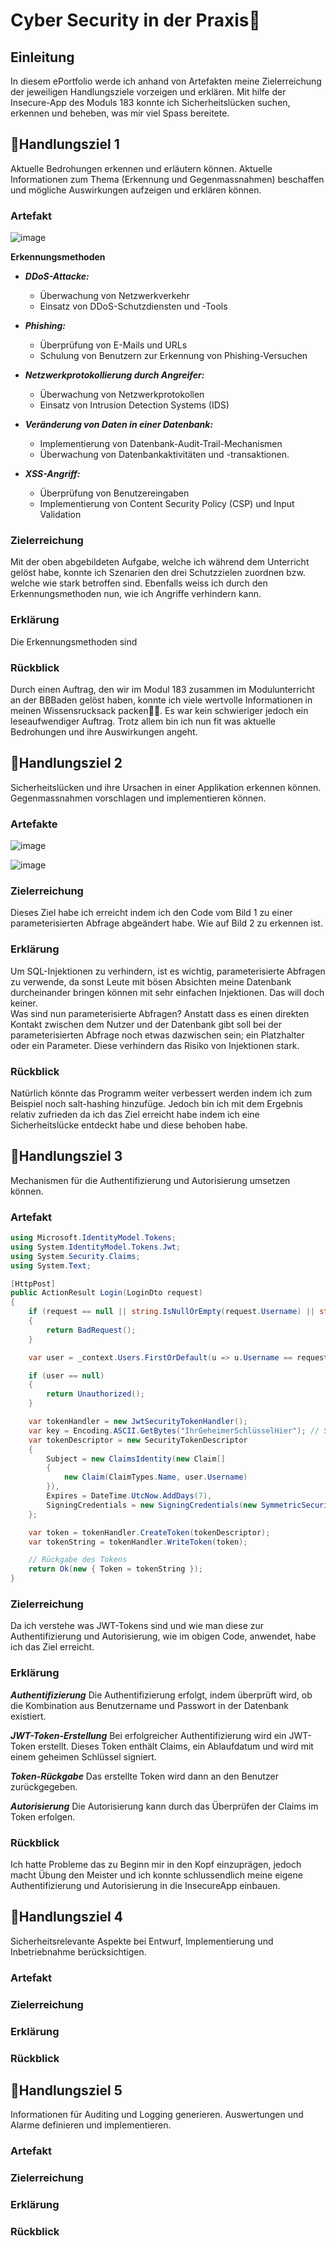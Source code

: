 # Cyber Security in der Praxis🤯

## Einleitung
In diesem ePortfolio werde ich anhand von Artefakten meine Zielerreichung der jeweiligen Handlungsziele vorzeigen und erklären. Mit hilfe der Insecure-App des Moduls 183 konnte ich Sicherheitslücken suchen, erkennen und beheben, was mir viel Spass bereitete. 


## 🎯Handlungsziel 1
Aktuelle Bedrohungen erkennen und erläutern können. Aktuelle Informationen zum Thema (Erkennung und Gegenmassnahmen) beschaffen und mögliche Auswirkungen aufzeigen und erklären können.

### Artefakt
![image](https://github.com/karakushi/KarakushiYlliLB-183/assets/118426881/df6418ed-c587-4d9e-a7d4-c12c27f41de7)

**Erkennungsmethoden**
- ***DDoS-Attacke:***
  - Überwachung von Netzwerkverkehr 
  - Einsatz von DDoS-Schutzdiensten und -Tools 

- ***Phishing:***
  - Überprüfung von E-Mails und URLs
  - Schulung von Benutzern zur Erkennung von Phishing-Versuchen

- ***Netzwerkprotokollierung durch Angreifer:***
  - Überwachung von Netzwerkprotokollen
  - Einsatz von Intrusion Detection Systems (IDS)

- ***Veränderung von Daten in einer Datenbank:***
  - Implementierung von Datenbank-Audit-Trail-Mechanismen
  - Überwachung von Datenbankaktivitäten und -transaktionen.

- ***XSS-Angriff:***
  - Überprüfung von Benutzereingaben
  - Implementierung von Content Security Policy (CSP) und Input Validation

### Zielerreichung
Mit der oben abgebildeten Aufgabe, welche ich während dem Unterricht gelöst habe, konnte ich Szenarien den drei Schutzzielen zuordnen bzw. welche wie stark betroffen sind. Ebenfalls weiss ich durch den Erkennungsmethoden nun, wie ich Angriffe verhindern kann.

### Erklärung
Die Erkennungsmethoden sind

### Rückblick
Durch einen Auftrag, den wir im Modul 183 zusammen im Modulunterricht an der BBBaden gelöst haben, konnte ich viele wertvolle Informationen in meinen Wissensrucksack packen🧠🎒. Es war kein schwieriger jedoch ein leseaufwendiger Auftrag. Trotz allem bin ich nun fit was aktuelle Bedrohungen und ihre Auswirkungen angeht.

## 🎯Handlungsziel 2
Sicherheitslücken und ihre Ursachen in einer Applikation erkennen können. Gegenmassnahmen vorschlagen und implementieren können.

### Artefakte
![image](https://github.com/karakushi/KarakushiYlliLB-183/assets/118426881/6269e8ab-797b-4cef-b57d-a05a62f78fae)

![image](https://github.com/karakushi/KarakushiYlliLB-183/assets/118426881/d0b45e34-2ebe-4386-8734-6cb66f80b776)


### Zielerreichung
Dieses Ziel habe ich erreicht indem ich den Code vom Bild 1 zu einer parameterisierten Abfrage abgeändert habe. Wie auf Bild 2 zu erkennen ist.

### Erklärung
Um SQL-Injektionen zu verhindern, ist es wichtig, parameterisierte Abfragen zu verwende, da sonst Leute mit bösen Absichten meine Datenbank durcheinander bringen können mit sehr einfachen Injektionen. Das will doch keiner.  
Was sind nun parameterisierte Abfragen?
Anstatt dass es einen direkten Kontakt zwischen dem Nutzer und der Datenbank gibt soll bei der parameterisierten Abfrage noch etwas dazwischen sein; ein Platzhalter oder ein Parameter. Diese verhindern das Risiko von Injektionen stark.

### Rückblick
Natürlich könnte das Programm weiter verbessert werden indem ich zum Beispiel noch salt-hashing hinzufüge. Jedoch bin ich mit dem Ergebnis relativ zufrieden da ich das Ziel erreicht habe indem ich eine Sicherheitslücke entdeckt habe und diese behoben habe.

## 🎯Handlungsziel 3
Mechanismen für die Authentifizierung und Autorisierung umsetzen können.

### Artefakt
```C#
using Microsoft.IdentityModel.Tokens;
using System.IdentityModel.Tokens.Jwt;
using System.Security.Claims;
using System.Text;

[HttpPost]
public ActionResult Login(LoginDto request)
{
    if (request == null || string.IsNullOrEmpty(request.Username) || string.IsNullOrEmpty(request.Password))
    {
        return BadRequest();
    }

    var user = _context.Users.FirstOrDefault(u => u.Username == request.Username && u.Password == MD5Helper.ComputeMD5Hash(request.Password));

    if (user == null)
    {
        return Unauthorized();
    }

    var tokenHandler = new JwtSecurityTokenHandler();
    var key = Encoding.ASCII.GetBytes("IhrGeheimerSchlüsselHier"); // Stellen Sie sicher, dass Sie Ihren geheimen Schlüssel sicher speichern
    var tokenDescriptor = new SecurityTokenDescriptor
    {
        Subject = new ClaimsIdentity(new Claim[] 
        {
            new Claim(ClaimTypes.Name, user.Username)
        }),
        Expires = DateTime.UtcNow.AddDays(7),
        SigningCredentials = new SigningCredentials(new SymmetricSecurityKey(key), SecurityAlgorithms.HmacSha256Signature)
    };

    var token = tokenHandler.CreateToken(tokenDescriptor);
    var tokenString = tokenHandler.WriteToken(token);

    // Rückgabe des Tokens
    return Ok(new { Token = tokenString });
}
```

### Zielerreichung
Da ich verstehe was JWT-Tokens sind und wie man diese zur Authentifizierung und Autorisierung, wie im obigen Code, anwendet, habe ich das Ziel erreicht.

### Erklärung
***Authentifizierung*** 
Die Authentifizierung erfolgt, indem überprüft wird, ob die Kombination aus Benutzername und Passwort in der Datenbank existiert.

***JWT-Token-Erstellung***
Bei erfolgreicher Authentifizierung wird ein JWT-Token erstellt. Dieses Token enthält Claims, ein Ablaufdatum und wird mit einem geheimen Schlüssel signiert.

***Token-Rückgabe*** 
Das erstellte Token wird dann an den Benutzer zurückgegeben.

***Autorisierung***
Die Autorisierung kann durch das Überprüfen der Claims im Token erfolgen.

### Rückblick
Ich hatte Probleme das zu Beginn mir in den Kopf einzuprägen, jedoch macht Übung den Meister und ich konnte schlussendlich meine eigene Authentifizierung und Autorisierung in die InsecureApp einbauen.

## 🎯Handlungsziel 4
Sicherheitsrelevante Aspekte bei Entwurf, Implementierung und Inbetriebnahme berücksichtigen.

### Artefakt

### Zielerreichung

### Erklärung

### Rückblick


## 🎯Handlungsziel 5
Informationen für Auditing und Logging generieren. Auswertungen und Alarme definieren und implementieren.

### Artefakt

### Zielerreichung

### Erklärung

### Rückblick
